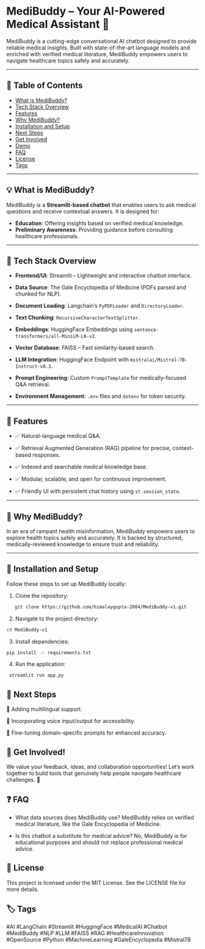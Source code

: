 # MediBuddy – Your AI-Powered Medical Assistant 🚀

MediBuddy is a cutting-edge conversational AI chatbot designed to provide reliable medical insights. Built with state-of-the-art language models and enriched with verified medical literature, MediBuddy empowers users to navigate healthcare topics safely and accurately.

---

## 📖 Table of Contents

- [What is MediBuddy?](#-what-is-medibuddy)
- [Tech Stack Overview](#-tech-stack-overview)
- [Features](#-features)
- [Why MediBuddy?](#-why-medibuddy)
- [Installation and Setup](#-installation-and-setup)
- [Next Steps](#-next-steps)
- [Get Involved](#-get-involved)
- [Demo](#-demo)
- [FAQ](#-faq)
- [License](#-license)
- [Tags](#-tags)

---

## 💡 What is MediBuddy?

MediBuddy is a **Streamlit-based chatbot** that enables users to ask medical questions and receive contextual answers. It is designed for:
- **Education**: Offering insights based on verified medical knowledge.
- **Preliminary Awareness**: Providing guidance before consulting healthcare professionals.

---

## 🔧 Tech Stack Overview

- **Frontend/UI**: Streamlit – Lightweight and interactive chatbot interface.

- **Data Source**: The Gale Encyclopedia of Medicine (PDFs parsed and chunked for NLP).

- **Document Loading**: Langchain’s `PyPDFLoader` and `DirectoryLoader`.

- **Text Chunking**: `RecursiveCharacterTextSplitter`.

- **Embeddings**: HuggingFace Embeddings using `sentence-transformers/all-MiniLM-L6-v2`.

- **Vector Database**: FAISS – Fast similarity-based search.

- **LLM Integration**: HuggingFace Endpoint with `mistralai/Mistral-7B-Instruct-v0.3`.

- **Prompt Engineering**: Custom `PromptTemplate` for medically-focused Q&A retrieval.

- **Environment Management**: `.env` files and `dotenv` for token security.

---

## 🧠 Features

- ✅ Natural-language medical Q&A.

- ✅ Retrieval Augmented Generation (RAG) pipeline for precise, context-based responses.

- ✅ Indexed and searchable medical knowledge base.

- ✅ Modular, scalable, and open for continuous improvement.

- ✅ Friendly UI with persistent chat history using `st.session_state`.

---

## 🎯 Why MediBuddy?

In an era of rampant health misinformation, MediBuddy empowers users to explore health topics safely and accurately. It is backed by structured, medically-reviewed knowledge to ensure trust and reliability.

---

## 🚀 Installation and Setup

Follow these steps to set up MediBuddy locally:

1. Clone the repository:

```bash
   git clone https://github.com/himalaygupta-2004/MediBuddy-v1.git
```
2. Navigate to the project directory:

```bash
cd MediBuddy-v1
```
3. Install dependencies:
```bash
pip install -r requirements.txt
```
4. Run the application:

```bash
 streamlit run app.py
```

## 📌 Next Steps

🔹 Adding multilingual support.

🔹 Incorporating voice input/output for accessibility.

🔹 Fine-tuning domain-specific prompts for enhanced accuracy.

## 💬 Get Involved!
We value your feedback, ideas, and collaboration opportunities! Let’s work together to build tools that genuinely help people navigate healthcare challenges. 💙


## ❓ FAQ
- What data sources does MediBuddy use? MediBuddy relies on verified medical literature, like the Gale Encyclopedia of Medicine.

- Is this chatbot a substitute for medical advice? No, MediBuddy is for educational purposes and should not replace professional medical advice.

## 📜 License
This project is licensed under the MIT License. See the LICENSE file for more details.

## 🏷️ Tags

#AI #LangChain #Streamlit #HuggingFace #MedicalAI #Chatbot #MediBuddy #NLP #LLM #FAISS #RAG #HealthcareInnovation #OpenSource #Python #MachineLearning #GaleEncyclopedia #Mistral7B



